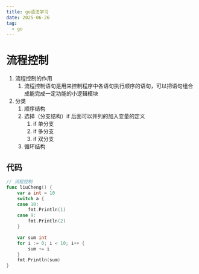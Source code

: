 ```yaml
---
title: go语法学习
date: 2025-06-26
tag:
  - go
---
```


# 流程控制

1. 流程控制的作用
   1. 流程控制语句是用来控制程序中各语句执行顺序的语句，可以把语句组合成能完成一定功能的小逻辑模块
2. 分类
   1. 顺序结构
   2. 选择（分支结构）if 后面可以并列的加入变量的定义
      1. if 单分支
      2. if 多分支
      3. if 双分支
   3. 循环结构

## 代码

```go
// 流程控制
func liuCheng() {
	var a int = 10
	switch a {
	case 10:
		fmt.Println(1)
	case 9:
		fmt.Println(2)
	}

	var sum int
	for i := 0; i < 10; i++ {
		sum += i
	}
	fmt.Println(sum)
}
```
